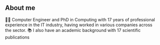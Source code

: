 
<!--
**angelmonteagudo/angelmonteagudo** is a ✨ _special_ ✨ repository because its `README.md` (this file) appears on your GitHub profile.

Here are some ideas to get you started:

- 🔭 I’m currently working on ...
- 🌱 I’m currently learning ...
- 👯 I’m looking to collaborate on ...
- 🤔 I’m looking for help with ...
- 💬 Ask me about ...
- 📫 How to reach me: ...
- 😄 Pronouns: ...
- ⚡ Fun fact: ...
-->

## About me
👨‍💻 Computer Engineer and PhD in Computing with 17 years of professional experience in the IT industry, having worked in various companies across the sector.
📚 I also have an academic background with 17 scientific publications
